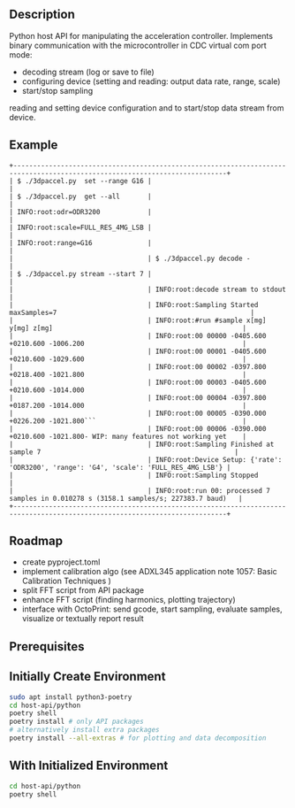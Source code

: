 Description
-----------

Python host API for manipulating the acceleration controller.
Implements binary communication with the microcontroller in CDC virtual com port mode:

- decoding stream (log or save to file)
- configuring device (setting and reading: output data rate, range, scale)
- start/stop sampling

reading and setting device configuration and to start/stop data stream from device.

Example
-------

```commandline
+----------------------------------------------------------------------------------------------------------------------------+
| $ ./3dpaccel.py  set --range G16 |                                                                                         |
| $ ./3dpaccel.py  get --all       |                                                                                         |
| INFO:root:odr=ODR3200            |                                                                                         |
| INFO:root:scale=FULL_RES_4MG_LSB |                                                                                         |
| INFO:root:range=G16              |                                                                                         |
|                                  | $ ./3dpaccel.py decode -                                                                |
| $ ./3dpaccel.py stream --start 7 |                                                                                         |
|                                  | INFO:root:decode stream to stdout                                                       |
|                                  | INFO:root:Sampling Started maxSamples=7                                                 |
|                                  | INFO:root:#run #sample x[mg] y[mg] z[mg]                                                |
|                                  | INFO:root:00 00000 -0405.600 +0210.600 -1006.200                                        |
|                                  | INFO:root:00 00001 -0405.600 +0210.600 -1029.600                                        |
|                                  | INFO:root:00 00002 -0397.800 +0218.400 -1021.800                                        |
|                                  | INFO:root:00 00003 -0405.600 +0210.600 -1014.000                                        |
|                                  | INFO:root:00 00004 -0397.800 +0187.200 -1014.000                                        |
|                                  | INFO:root:00 00005 -0390.000 +0226.200 -1021.800```                                     |
|                                  | INFO:root:00 00006 -0390.000 +0210.600 -1021.800- WIP: many features not working yet    |
|                                  | INFO:root:Sampling Finished at sample 7                                                 |
|                                  | INFO:root:Device Setup: {'rate': 'ODR3200', 'range': 'G4', 'scale': 'FULL_RES_4MG_LSB'} |
|                                  | INFO:root:Sampling Stopped                                                              |
|                                  | INFO:root:run 00: processed 7 samples in 0.010278 s (3158.1 samples/s; 227383.7 baud)   |
+----------------------------------------------------------------------------------------------------------------------------+
```

Roadmap
-------

- create pyproject.toml
- implement calibration algo (see ADXL345 application note 1057: Basic Calibration Techniques )
- split FFT script from API package
- enhance FFT script (finding harmonics, plotting trajectory)
- interface with OctoPrint: send gcode, start sampling, evaluate samples, visualize or textually report result

Prerequisites
-------------

## Initially Create Environment

```bash
sudo apt install python3-poetry
cd host-api/python
poetry shell
poetry install # only API packages
# alternatively install extra packages
poetry install --all-extras # for plotting and data decomposition
```

## With Initialized Environment

```bash
cd host-api/python
poetry shell
```

